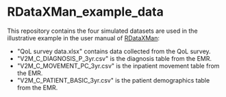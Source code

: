 # RDataXMan_example_data

This repository contains the four simulated datasets are used in the illustrative example in the user manual of [RDataXMan](https://github.com/nyilin/RDataXMan):

- "QoL survey data.xlsx" contains data collected from the QoL survey.
- "V2M_C_DIAGNOSIS_P_3yr.csv" is the diagnosis table from the EMR.
- "V2M_C_MOVEMENT_PC_3yr.csv" is the inpatient movement table from the EMR.
- "V2M_C_PATIENT_BASIC_3yr.csv" is the patient demographics table from the EMR.

